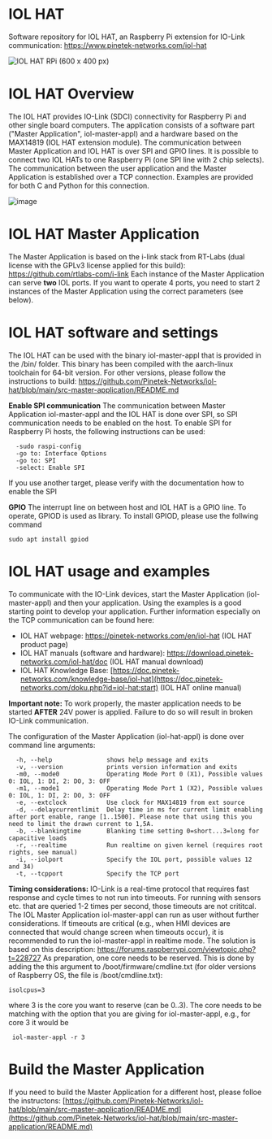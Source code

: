 # IOL HAT
Software repository for IOL HAT, an Raspberry Pi extension for IO-Link communication: https://www.pinetek-networks.com/iol-hat

![IOL HAT RPi (600 x 400 px)](https://github.com/user-attachments/assets/e64add7d-45a9-483a-b5c1-e328c57330e8)

# IOL HAT Overview
The IOL HAT provides IO-Link (SDCI) connectivity for Raspberry Pi and other single board computers. The application consists of a software part ("Master Application", iol-master-appl) and a hardware based on the MAX14819 (IOL HAT extension module). 
The communication between Master Application and IOL HAT is over SPI and GPIO lines. It is possible to connect two IOL HATs to one Raspberry Pi (one SPI line with 2 chip selects). 
The communication between the user application and the Master Application is established over a TCP connection. Examples are provided for both C and Python for this connection.

![image](https://github.com/Pinetek-Networks/iol-hat/assets/116767503/4d07e1c6-1d9f-4f4e-bbbb-611436dbf62c)

# IOL HAT Master Application 

The Master Application is based on the i-link stack from RT-Labs (dual license with the  GPLv3 license applied for this build): https://github.com/rtlabs-com/i-link
Each instance of the Master Application can serve **two** IOL ports. If you want to operate 4 ports, you need to start 2 instances of the Master Application using the correct parameters (see below).

# IOL HAT software and settings
The IOL HAT can be used with the binary iol-master-appl that is provided in the /bin/ folder. This binary has been compiled with the aarch-linux toolchain for 64-bit version. For other versions, please follow the instructions to build: https://github.com/Pinetek-Networks/iol-hat/blob/main/src-master-application/README.md

**Enable SPI communication**
The communication between Master Application iol-master-appl and the IOL HAT is done over SPI, so SPI communication needs to be enabled on the host.
To enable SPI for Raspberry Pi hosts, the following instructions can be used:
```
  -sudo raspi-config
  -go to: Interface Options
  -go to: SPI
  -select: Enable SPI
```
If you use another target, please verify with the documentation how to enable the SPI

**GPIO**
The interrupt line on between host and IOL HAT is a GPIO line. To operate, GPIOD is used as library.
To install GPIOD, please use the follwing command
```
sudo apt install gpiod	
```
# IOL HAT usage and examples
To communicate with the IO-Link devices, start the Master Application (iol-master-appl) and then your application. Using the examples is a good starting point to develop your application.
Further information especially on the TCP communication can be found here:
* IOL HAT webpage: https://pinetek-networks.com/en/iol-hat (IOL HAT product page)
* IOL HAT manuals (software and hardware): https://download.pinetek-networks.com/iol-hat/doc (IOL HAT manual download)
* IOL HAT Knowledge Base: [https://doc.pinetek-networks.com/knowledge-base/iol-hat](https://doc.pinetek-networks.com/doku.php?id=iol-hat:start) (IOL HAT online manual)

**Important note:**
To work properly, the master application needs to be started **AFTER** 24V power is applied. Failure to do so will result in broken IO-Link communication.

The configuration of the Master Application (iol-hat-appl) is done over command line arguments:
```
  -h, --help               shows help message and exits 
  -v, --version            prints version information and exits 
  -m0, --mode0             Operating Mode Port 0 (X1), Possible values 0: IOL, 1: DI, 2: DO, 3: OFF 
  -m1, --mode1             Operating Mode Port 1 (X2), Possible values 0: IOL, 1: DI, 2: DO, 3: OFF 
  -e, --extclock           Use clock for MAX14819 from ext source 
  -d, --delaycurrentlimit  Delay time in ms for current limit enabling after port enable, range [1..1500]. Please note that using this you need to limit the drawn current to 1,5A.  
  -b, --blankingtime       Blanking time setting 0=short...3=long for capacitive loads 
  -r, --realtime           Run realtime on given kernel (requires root rights, see manual) 
  -i, --iolport            Specify the IOL port, possible values 12 and 34) 
  -t, --tcpport            Specify the TCP port 

```
**Timing considerations:**
IO-Link is a real-time protocol that requires fast response and cycle times to not run into timeouts. For running with sensors etc. that are queried 1-2 times per second, those timeouts are not crititcal. The  IOL Master Application iol-master-appl can run as user without further considerations.
If timeouts are critical (e.g., when HMI devices are connected that would change screen when timeouts occur), it is recommended to run the iol-master-appl in realtime mode. The solution is based on this description: https://forums.raspberrypi.com/viewtopic.php?t=228727
As preparation, one core needs to be reserved. This is done by adding the this argument to /boot/firmware/cmdline.txt (for older versions of Raspberry OS, the file is /boot/cmdline.txt):
```
isolcpus=3
```
where 3 is the core you want to reserve (can be 0..3). The core needs to be matching with the option that you are giving for iol-master-appl, e.g., for core 3 it would be 
```
 iol-master-appl -r 3
```


# Build the Master Application
If you need to build the Master Application for a different host, please folloe the instructons: [https://github.com/Pinetek-Networks/iol-hat/blob/main/src-master-application/README.md](https://github.com/Pinetek-Networks/iol-hat/blob/main/src-master-application/README.md)
